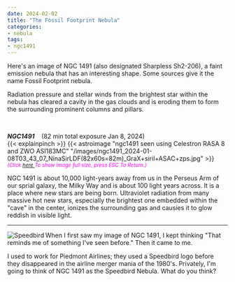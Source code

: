 ```yaml
---
date: 2024-02-02
title: "The Fossil Footprint Nebula"
categories:
- nebula
tags:
- ngc1491
---
```

  
Here's an image of NGC 1491 (also designated Sharpless Sh2-206), a faint emission nebula that has an interesting shape.  Some sources give it the name Fossil Footprint nebula.
  

<!--more-->
<!--more-->

Radiation pressure and stellar winds from the brightest star within the nebula has cleared a cavity in the gas clouds and is eroding them to form the surrounding prominent columns and pillars.

<br>

_**NGC1491**_  &nbsp;&nbsp; (82 min total exposure Jan 8, 2024)<br>
{{< explainpinch >}}
{{< astroimage "ngc1491 seen using Celestron RASA 8 and ZWO ASI183MC" "/images/ngc1491_2024-01-08T03_43_07_NinaSirLDF(82x60s=82m)_GraX+siril+ASAC+zps.jpg" >}}
<br>
<i><small><font color = "magenta" > (Click
<a href = "/images/ngc1491_2024-01-08T03_43_07_NinaSirLDF(82x60s=82m)_GraX+siril+ASAC+zps.jpg">here </a>
To show image full size, press ESC To Return.)</font></small></i>
<br>

NGC 1491 is about 10,000 light-years away from us in the Perseus Arm of our sprial galaxy, the Milky Way and is about 100 light years across.  It is a place where new stars are being born. Ultraviolet radiation from many massive hot new stars, especially the brightest one embedded within the "cave" in the center, ionizes the surrounding gas and causies it to glow reddish in visible light.  

---

<img src = "/images/Speedbird.jpg"
alt = "Speedbird"
align=left
/>
When I first saw my image of NGC 1491, I kept thinking "That reminds me of something I've seen before."  Then it came to me.

I used to work for Piedmont Airlines; they used a Speedbird logo before they disappeared in the airline merger mania of the 1980's. Privately, I'm going to think of NGC 1491 as the Speedbird Nebula.  What do you think? 

